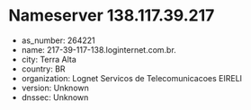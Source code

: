 # Nameserver 138.117.39.217

* as_number: 264221
* name: 217-39-117-138.loginternet.com.br.
* city: Terra Alta
* country: BR
* organization: Lognet Servicos de Telecomunicacoes EIRELI
* version: Unknown
* dnssec: Unknown
